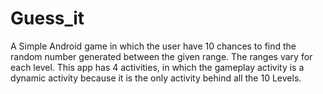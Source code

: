 # Guess_it
A Simple Android game in which the user have 10 chances to find the random number generated between the given range. The ranges vary for each level.
This app has 4 activities, in which the gameplay activity is a dynamic activity because it is the only activity behind all the 10 Levels. 

